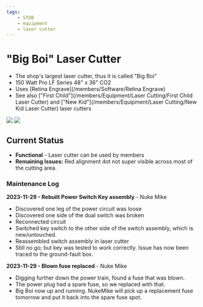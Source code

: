 ```yaml
---
tags:
    - STUB
    - equipment
    - laser cutter
---
```

# "Big Boi"  Laser Cutter

* The shop's largest laser cutter, thus it is called "Big Boi"
* 150 Watt Pro LF Series 48" x 36" CO2
* Uses [Retina Engrave](/members/Software/Retina Engrave)
* See also ["First Child"](/members/Equipment/Laser Cutting/First Child Laser Cutter) and ["New Kid"](/members/Equipment/Laser Cutting/New Kid Laser Cutter) laser cutters

![ ](images/lasercutters/big.boi.far.jpg)
![ ](images/lasercutters/big.boi.close.jpg)

## Current Status

- **Functional** - Laser cutter can be used by members
- **Remaining Issues:** Red alignment dot not super visible across most of the cutting area.
  
### Maintenance Log
**2023-11-29 - Rebuilt Power Switch Key assembly** - Nuke Mike

- Discovered one leg of the power circuit was loose
- Discovered one side of the dual switch was broken
- Reconnected circuit
- Switched key switch to the other side of the switch assembly, which is new/untouched.
- Reassembled switch assembly in laser cutter
- Still no go; but key was tested to work correctly. Issue has now been traced to the ground-fault box.


**2023-11-29 - Blown fuse replaced** - Nuke Mike

- Digging further down the power train, found a fuse that was blown.
- The power plug had a spare fuse, so we replaced with that. 
- Big Boi now up and running. NukeMike will pick up a replacement fuse tomorrow and put it back into the spare fuse spot.

